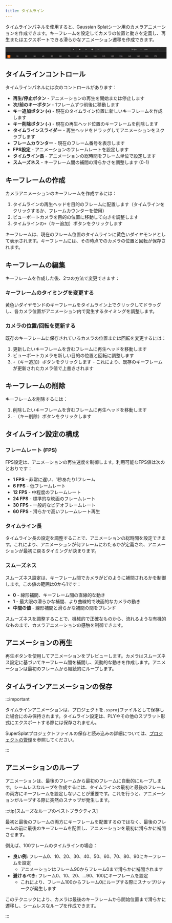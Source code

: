 ```yaml
---
title: タイムライン
---
```


タイムラインパネルを使用すると、Gaussian Splatシーン用のカメラアニメーションを作成できます。キーフレームを設定してカメラの位置と動きを定義し、再生またはエクスポートできる滑らかなアニメーション遷移を作成できます。

<img width="931" alt="Screenshot 2025-01-03 at 13 52 25" src="/img/user-manual/gaussian-splatting/editing/supersplat/timeline.png" />

## タイムラインコントロール

タイムラインパネルには次のコントロールがあります：

- **再生/停止ボタン** - アニメーションの再生を開始または停止します
- **次/前のキーボタン** - 1フレームずつ前後に移動します
- **キー追加ボタン (`+`)** - 現在のタイムライン位置に新しいキーフレームを作成します
- **キー削除ボタン (`-`)** - 現在の再生ヘッド位置のキーフレームを削除します
- **タイムラインスライダー** - 再生ヘッドをドラッグしてアニメーションをスクラブします
- **フレームカウンター** - 現在のフレーム番号を表示します
- **FPS設定** - アニメーションのフレームレートを設定します
- **タイムライン長** - アニメーションの総時間をフレーム単位で設定します
- **スムーズネス** - キーフレーム間の補間の滑らかさを調整します (0-1)

## キーフレームの作成

カメラアニメーションのキーフレームを作成するには：

1. タイムラインの再生ヘッドを目的のフレームに配置します（タイムラインをクリックするか、フレームカウンターを使用）
2. ビューポートカメラを目的の位置に移動して向きを調整します
3. タイムラインの`+`（キー追加）ボタンをクリックします

キーフレームは、現在のフレーム位置のタイムラインに黄色いダイヤモンドとして表示されます。キーフレームには、その時点でのカメラの位置と回転が保存されます。

## キーフレームの編集

キーフレームを作成した後、2つの方法で変更できます：

### キーフレームのタイミングを変更する

黄色いダイヤモンドのキーフレームをタイムライン上でクリックしてドラッグし、各カメラ位置がアニメーション内で発生するタイミングを調整します。

### カメラの位置/回転を更新する

既存のキーフレームに保存されているカメラの位置または回転を変更するには：

1. 更新したいキーフレームを含むフレームに再生ヘッドを移動します
2. ビューポートカメラを新しい目的の位置と回転に調整します
3. `+`（キー追加）ボタンをクリックします - これにより、既存のキーフレームが更新されたカメラ値で上書きされます

## キーフレームの削除

キーフレームを削除するには：

1. 削除したいキーフレームを含むフレームに再生ヘッドを移動します
2. `-`（キー削除）ボタンをクリックします

## タイムライン設定の構成

### フレームレート (FPS)

FPS設定は、アニメーションの再生速度を制御します。利用可能なFPS値は次のとおりです：

- **1 FPS** - 非常に遅い、1秒あたり1フレーム
- **6 FPS** - 低フレームレート
- **12 FPS** - 中程度のフレームレート
- **24 FPS** - 標準的な映画のフレームレート
- **30 FPS** - 一般的なビデオフレームレート
- **60 FPS** - 滑らかで高いフレームレート再生

### タイムライン長

タイムライン長の設定を調整することで、アニメーションの総時間を設定できます。これにより、アニメーションが何フレームにわたるかが定義され、アニメーションが最初に戻るタイミングが決まります。

### スムーズネス

スムーズネス設定は、キーフレーム間でカメラがどのように補間されるかを制御します。この値の範囲は0から1です：

- **0** - 線形補間、キーフレーム間の直線的な動き
- **1** - 最大限の滑らかな補間、より曲線的で映画的なカメラの動き
- **中間の値** - 線形補間と滑らかな補間の間をブレンド

スムーズネスを調整することで、機械的で正確なものから、流れるような有機的なものまで、カメラアニメーションの感触を制御できます。

## アニメーションの再生

再生ボタンを使用してアニメーションをプレビューします。カメラはスムーズネス設定に基づいてキーフレーム間を補間し、流動的な動きを作成します。アニメーションは最初のフレームから継続的にループします。

## タイムラインアニメーションの保存

:::important

タイムラインアニメーションは、プロジェクトを`.ssproj`ファイルとして保存した場合にのみ保持されます。タイムライン設定は、PLYやその他のスプラット形式にエクスポートする際には保存されません。

SuperSplatプロジェクトファイルの保存と読み込みの詳細については、[プロジェクトの管理](managing-projects.md)を参照してください。

:::

## アニメーションのループ

アニメーションは、最後のフレームから最初のフレームに自動的にループします。シームレスなループを作成するには、タイムラインの最初と最後のフレームの両方にキーフレームを設定しないことが重要です。これを行うと、アニメーションがループする際に突然のスナップが発生します。

:::tip[スムーズなループのベストプラクティス]

最初と最後のフレームの両方にキーフレームを配置するのではなく、最後のフレームの前に最後のキーフレームを配置し、アニメーションを最初に滑らかに補間させます。

例えば、100フレームのタイムラインの場合：

- **良い例:** フレーム0、10、20、30、40、50、60、70、80、90にキーフレームを設定
  - アニメーションはフレーム90からフレーム0まで滑らかに補間されます
- **避けるべき:** フレーム0、10、20、...90、100にキーフレームを設定
  - これにより、フレーム100からフレーム0にループする際にスナップ/ジャークが発生します

このテクニックにより、カメラは最後のキーフレームから開始位置まで滑らかに遷移し、シームレスなループを作成できます。

:::
